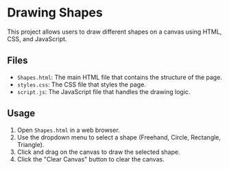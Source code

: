 # Drawing Shapes

This project allows users to draw different shapes on a canvas using HTML, CSS, and JavaScript.

## Files

- `Shapes.html`: The main HTML file that contains the structure of the page.
- `styles.css`: The CSS file that styles the page.
- `script.js`: The JavaScript file that handles the drawing logic.

## Usage

1. Open `Shapes.html` in a web browser.
2. Use the dropdown menu to select a shape (Freehand, Circle, Rectangle, Triangle).
3. Click and drag on the canvas to draw the selected shape.
4. Click the "Clear Canvas" button to clear the canvas.
